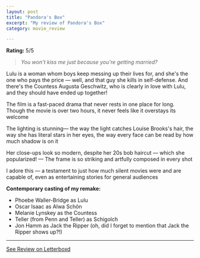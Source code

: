 ```yaml
---
layout: post
title: "Pandora's Box"
excerpt: "My review of Pandora's Box"
category: movie_review

---
```


**Rating:** 5/5

<blockquote><i>You won't kiss me just because you're getting married?</i></blockquote>Lulu is a woman whom boys keep messing up their lives for, and she's the one who pays the price — well, and that guy she kills in self-defense. And there's the Countess Augusta Geschwitz, who is clearly in love with Lulu, and they should have ended up together!

The film is a fast-paced drama that never rests in one place for long. Though the movie is over two hours, it never feels like it overstays its welcome

The lighting is stunning— the way the light catches Louise Brooks's hair, the way she has literal stars in her eyes, the way every face can be read by how much shadow is on it

Her close-ups look so modern, despite her 20s bob haircut — which she popularized! — The frame is so striking and artfully composed in every shot

I adore this — a testament to just how much silent movies were and are capable of, even as entertaining stories for general audiences

<b>Contemporary casting of my remake:</b>
* Phoebe Waller-Bridge as Lulu
* Oscar Isaac as Alwa Schön
* Melanie Lynskey as the Countess
* Teller (from Penn and Teller) as Schigolch
* Jon Hamm as Jack the Ripper (oh, did I forget to mention that Jack the Ripper shows up?!)

<hr>

[See Review on Letterboxd](https://boxd.it/4Nz5eb)
